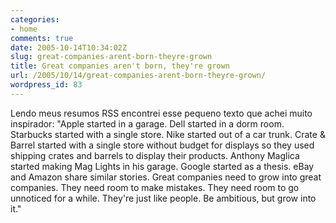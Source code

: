 ```yaml
---
categories:
- home
comments: true
date: 2005-10-14T10:34:02Z
slug: great-companies-arent-born-theyre-grown
title: Great companies aren't born, they're grown
url: /2005/10/14/great-companies-arent-born-theyre-grown/
wordpress_id: 83
---
```


Lendo meus resumos RSS encontrei esse pequeno texto que achei muito inspirador:
"Apple started in a garage. Dell started in a dorm room. Starbucks
started with a single store. Nike started out of a car trunk. Crate &
Barrel started with a single store without budget for displays so they
used shipping crates and barrels to display their products. Anthony
Maglica started making Mag Lights in his garage. Google started as a
thesis. eBay and Amazon share similar stories. Great companies need to
grow into great companies. They need room to make mistakes. They need
room to go unnoticed for a while. They're just like people. Be
ambitious, but grow into it."
